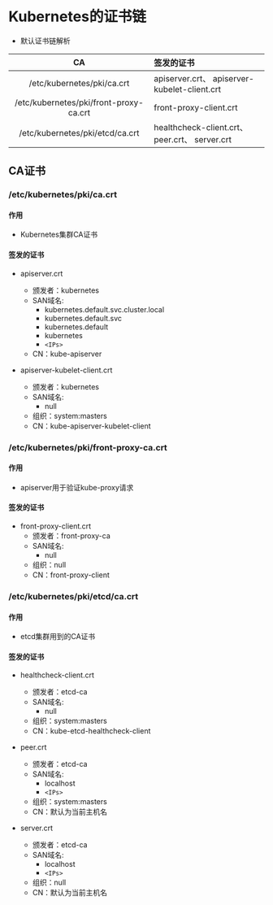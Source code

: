 # Kubernetes的证书链
* 默认证书链解析

|CA|签发的证书|
|:--:|:--|
|/etc/kubernetes/pki/ca.crt|apiserver.crt、 apiserver-kubelet-client.crt|
|/etc/kubernetes/pki/front-proxy-ca.crt|front-proxy-client.crt|
|/etc/kubernetes/pki/etcd/ca.crt|healthcheck-client.crt、 peer.crt、 server.crt|

## CA证书
### /etc/kubernetes/pki/ca.crt
#### 作用
* Kubernetes集群CA证书

#### 签发的证书
* apiserver.crt
	* 颁发者：kubernetes
	* SAN域名:
		* kubernetes.default.svc.cluster.local
		* kubernetes.default.svc
		* kubernetes.default
		* kubernetes
		* `<IPs>`
	* CN：kube-apiserver

* apiserver-kubelet-client.crt
	* 颁发者：kubernetes
	* SAN域名:
		* null
	* 组织：system:masters
	* CN：kube-apiserver-kubelet-client

### /etc/kubernetes/pki/front-proxy-ca.crt
#### 作用
* apiserver用于验证kube-proxy请求

#### 签发的证书
* front-proxy-client.crt
	* 颁发者：front-proxy-ca
	* SAN域名:
		* null
	* 组织：null
	* CN：front-proxy-client

### /etc/kubernetes/pki/etcd/ca.crt
#### 作用
* etcd集群用到的CA证书

#### 签发的证书
* healthcheck-client.crt
	* 颁发者：etcd-ca
	* SAN域名:
		* null
	* 组织：system:masters
	* CN：kube-etcd-healthcheck-client

* peer.crt
	* 颁发者：etcd-ca
	* SAN域名:
		* localhost
		* `<IPs>`
	* 组织：system:masters
	* CN：默认为当前主机名

* server.crt
	* 颁发者：etcd-ca
	* SAN域名:
		* localhost
		* `<IPs>`
	* 组织：null
	* CN：默认为当前主机名


